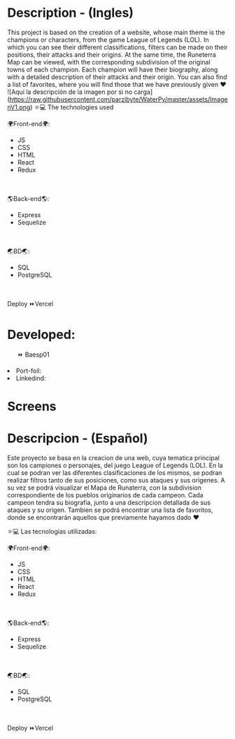 # Description - (Ingles)
This project is based on the creation of a website, whose main theme is the champions or characters, from the game League of Legends (LOL).
In which you can see their different classifications, filters can be made on their positions, their attacks and their origins.
At the same time, the Runeterra Map can be viewed, with the corresponding subdivision of the original towns of each champion.
Each champion will have their biography, along with a detailed description of their attacks and their origin.
You can also find a list of favorites, where you will find those that we have previously given ♥
<span>![</span><span>Aquí la descripción de la imagen por si no carga</span><span>]</span><span>(</span><span>https://raw.githubusercontent.com/parzibyte/WaterPy/master/assets/ImagenV1.png</span><span>)</span>
⚛️💻​ ​The technologies used

🌍Front-end🌍:
<ul><li>JS</li>  
<li>​CSS</li>
<li>​HTML</li>
<li>​React</li>
<li>​Redux</li>
</ul>
<br></br>
​🌎​​Back-end​🌎:
<ul>
  <li>​Express</li>
  <li>​Sequelize</li>
</ul>
<br></br>
🌏BD🌏:
<ul>
<li>SQL</li>
<li>PostgreSQL</li>
</ul>
<br></br>
Deploy ⏩Vercel

# Developed:
<ul> ⏩ Baesp01 </ul>
<li>Port-foil:</li>
<li>Linkedind:</li>

# Screens 

# Descripcion - (Español)
Este proyecto se basa en la creacion de una web, cuya tematica principal son los campiones o personajes, del juego League of Legends (LOL). 
En la cual se podran ver las diferentes clasificaciones de los mismos, se podran realizar filtros tanto de sus posiciones, como sus ataques y sus origenes.
A su vez se podrá visualizar el Mapa de Runaterra, con la subdivision correspondiente de los pueblos originarios de cada campeon.
Cada campeon tendra su biografia, junto a una descripcion detallada de sus ataques y su origen.
Tambien se podrá encontrar una lista de favoritos, donde se encontrarán aquellos que previamente hayamos dado ♥

⚛️💻 Las tecnologías utilizadas:

🌍Front-end🌍:
<ul><li>JS</li>  
<li>​CSS</li>
<li>​HTML</li>
<li>​React</li>
<li>​Redux</li>
</ul>
<br></br>
​🌎​​Back-end​🌎:
<ul>
  <li>​Express</li>
  <li>​Sequelize</li>
</ul>
<br></br>
🌏BD🌏:
<ul>
<li>SQL</li>
<li>PostgreSQL</li>
</ul>
<br></br>
Deploy ⏩Vercel
